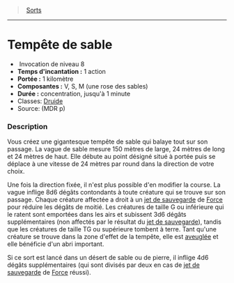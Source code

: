 ﻿---
!SpellItem
Family: SpellHD
Level: 8
Type: Invocation
CastingTime: 1 action
Range: 1 kilomètre
Components: V, S, M (une rose des sables)
Duration: concentration, jusqu'à 1 minute
Classes: '[Druide](hd_druid.md)'
Id: spells_hd.md#tempête-de-sable
ParentLink: spells_hd.md#sorts
Name: Tempête de sable
ParentName: Sorts
NameLevel: 1
Source: (MDR p)
Attributes: {}
AttributesDictionary: >+
  {}

---
> [Sorts](hd_spells.md)

---

# Tempête de sable

-  Invocation de niveau 8
- **Temps d'incantation :** 1 action
- **Portée :** 1 kilomètre
- **Composantes :** V, S, M (une rose des sables)
- **Durée :** concentration, jusqu'à 1 minute
- Classes: [Druide](hd_druid.md)
- Source: (MDR p)

### Description

Vous créez une gigantesque tempête de sable qui balaye tout sur son passage. La vague de sable mesure 150 mètres de large, 24 mètres de long et 24 mètres de haut. Elle débute au point désigné situé à portée puis se déplace à une vitesse de 24 mètres par round dans la direction de votre choix.

Une fois la direction fixée, il n'est plus possible d'en modifier la course. La vague inflige 8d6 dégâts contondants à toute créature qui se trouve sur son passage. Chaque créature affectée a droit à un [jet de sauvegarde](hd_abilities_jets_de_sauvegarde.md) de [Force](hd_abilities_strength.md) pour réduire les dégâts de moitié. Les créatures de taille G ou inférieure qui le ratent sont emportées dans les airs et subissent 3d6 dégâts supplémentaires (non affectés par le résultat du [jet de sauvegarde](hd_abilities_jets_de_sauvegarde.md)), tandis que les créatures de taille TG ou supérieure tombent à terre. Tant qu'une créature se trouve dans la zone d'effet de la tempête, elle est [aveuglée](hd_conditions_aveugle.md) et elle bénéficie d'un abri important.

Si ce sort est lancé dans un désert de sable ou de pierre, il inflige 4d6 dégâts supplémentaires (qui sont divisés par deux en cas de [jet de sauvegarde](hd_abilities_jets_de_sauvegarde.md) de [Force](hd_abilities_strength.md) réussi).

